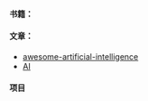 #### 书籍：


#### 文章：
* [awesome-artificial-intelligence](https://github.com/owainlewis/awesome-artificial-intelligence#code)
* [AI](https://github.com/a16z/ai)


#### 项目
